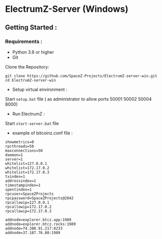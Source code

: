 # ElectrumZ-Server (Windows)

## Getting Started :

### Requirements :

- Python 3.8 or higher
- Git

Clone the Repository:

```
git clone https://github.com/SpaceZ-Projects/ElectrumZ-server-win.git
cd ElectrumZ-server-win
```

- Setup virtual environment :

Start `setup.bat` file ( as administrator to allow ports 50001 50002 50004 8000)


- Run ElectrumZ :

Start `start-server.bat` file

- example of bitcoinz.conf file :

```
showmetrics=0
rpcthreads=50
maxconnections=50
daemon=1
server=1
whitelist=127.0.0.1
whitelist=172.17.0.2
whitelist=172.17.0.3
txindex=1
addressindex=1
timestampindex=1
spentindex=1
rpcuser=SpaceZProjects
rpcpassword=SpaceZProjects@2042
rpcallowip=127.0.0.1
rpcallowip=172.17.0.2
rpcallowip=172.17.0.3

addnode=explorer.btcz.app:1989
addnode=explorer.btcz.rocks:1989
addnode=74.208.91.217:8233
addnode=37.187.76.80:1989
```